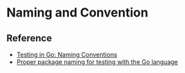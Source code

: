 # Naming and Convention

## Reference

- [Testing in Go: Naming Conventions](https://ieftimov.com/post/testing-in-go-naming-conventions/)
- [Proper package naming for testing with the Go language](https://stackoverflow.com/questions/19998250/proper-package-naming-for-testing-with-the-go-language/31443271#31443271)
